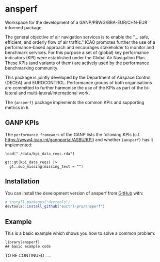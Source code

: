 # ansperf
Workspace for the development of a GANP/PBWG/BRA-EUR/CHN-EUR informed package.

The general objective of air navigation services is to enable the "... safe, efficient, and orderly flow of air traffic."
ICAO promotes further the use of a performance-based approach and encourages stakeholder to monitor and benchmark services.
For this purpose a set of (global) key performance indicators (KPI) were established under the Global Air Navigation Plan. 
These KPIs (and variants of them) are actively used by the performance benchmarking community.

This package is jointly developed by the Department of Airspace Control (DECEA) und EUROCONTROL.
Performance groups of both organisations are committed to further harmonise the use of the KPIs as part of the bi-lateral and multi-lateral/international work.

The `{ansperf}` package implements the common KPIs and supporting metrics in `R`.

## GANP KPIs

The `performance framework` of the GANP lists the following KPIs (c.f. https://www4.icao.int/ganpportal/ASBU/KPI) and whether `{ansperf}` has it implemented:

```{r, echo=FALSE}
load("./data/kpi_data_reqs.rda")

gt::gt(kpi_data_reqs) |> 
  gt::sub_missing(missing_text = "")
```


## Installation

You can install the development version of ansperf from [GitHub](https://github.com/) with:

``` r
# install.packages("devtools")
devtools::install_github("euctrl-pru/ansperf")
```

## Example

This is a basic example which shows you how to solve a common problem:

```{r example}
library(ansperf)
## basic example code
```

TO BE CONTINUED .....
